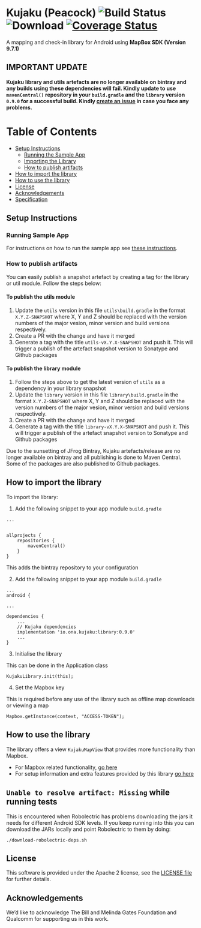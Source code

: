 # Kujaku (Peacock) ![Build Status](https://github.com/onaio/kujaku/actions/workflows/ci.yml/badge.svg) ![Download](https://badgen.net/maven/v/maven-central/io.ona.kujaku/library) [![Coverage Status](https://coveralls.io/repos/github/onaio/kujaku/badge.svg)](https://coveralls.io/github/onaio/kujaku)

A mapping and check-in library for Android using **MapBox SDK (Version 9.7.1)** 

## IMPORTANT UPDATE

**Kujaku library and utils artefacts are no longer available on bintray and any builds using these dependencies will fail. Kindly update to use `mavenCentral()` repository in your `build.gradle` and the `library` version `0.9.0` for a successful build. Kindly [create an issue](https://github.com/onaio/kujaku/issues/new) in case you face any problems.**


# Table of Contents

* [Setup Instructions](#setup-instructions)
  * [Running the Sample App](#running-sample-app)
  * [Importing the Library](#importing-the-library)
  * [How to publish artifacts](#how-to-publish-artifacts)
* [How to import the library](#how-to-import-the-library)
* [How to use the library](#how-to-use-the-library)
* [License](#license)
* [Acknowledgements](#acknowledgements)
* [Specification](SPECIFICATION.md)

## Setup Instructions

### Running Sample App

For instructions on how to run the sample app see [these instructions](./sample/README.md).

### How to publish artifacts

You can easily publish a snapshot artefact by creating a tag for the library or util module. Follow the steps below:

#### To publish the utils module
1.  Update the `utils` version in this file `utils\build.gradle` in the format `X.Y.Z-SNAPSHOT` where X, Y and Z should be replaced with the version numbers of the major vesion, minor version and build versions respectively. 
2.  Create a PR with the change and have it merged
3.  Generate a tag with the title `utils-vX.Y.X-SNAPSHOT` and push it. This will trigger a publish of the artefact snapshot version to Sonatype and Github packages

#### To publish the library module

1.  Follow the steps above to get the latest version of `utils` as a dependency in your library snapshot
2.  Update the `library` version in this file `library\build.gradle` in the format `X.Y.Z-SNAPSHOT` where X, Y and Z should be replaced with the version numbers of the major vesion, minor version and build versions respectively. 
3.  Create a PR with the change and have it merged
4.  Generate a tag with the title `library-vX.Y.X-SNAPSHOT` and push it. This will trigger a publish of the artefact snapshot version to Sonatype and Github packages

Due to the sunsetting of JFrog Bintray, Kujaku artefacts/release are no longer available on bintray and all publishing is done to Maven Central. Some of the packages are also published to Github packages.

## How to import the library

To import the library:

1. Add the following snippet to your app module `build.gradle`

```
...


allprojects {
    repositories {
        mavenCentral()
    }
}

```
This adds the bintray repository to your configuration

2. Add the following snippet to your app module `build.gradle`

```
...
android {

... 

dependencies {
    ...
    // Kujaku dependencies
    implementation 'io.ona.kujaku:library:0.9.0'
    ...
}
```

3.  Initialise the library

This can be done in the Application class

```
KujakuLibrary.init(this);
```

4.  Set the Mapbox key

This is required before any use of the library such as offline map downloads or viewing a map

```
Mapbox.getInstance(context, "ACCESS-TOKEN");
```

## How to use the library

The library offers a view `KujakuMapView` that provides more functionality than Mapbox. 
*   For Mapbox related functionality, [go here](https://docs.mapbox.com/android/maps/overview/)
*   For setup information and extra features provided by this library [go here](./SPECIFICATION.md)



## `Unable to resolve artifact: Missing` while running tests

This is encountered when Robolectric has problems downloading the jars it needs for different Android SDK levels. If you keep running into this you can download the JARs locally and point Robolectric to them by doing:

```
./download-robolectric-deps.sh
```

## License

This software is provided under the Apache 2 license, see the [LICENSE file](LICENSE) for further details.

## Acknowledgements

We’d like to acknowledge The Bill and Melinda Gates Foundation and Qualcomm for supporting us in this work.
